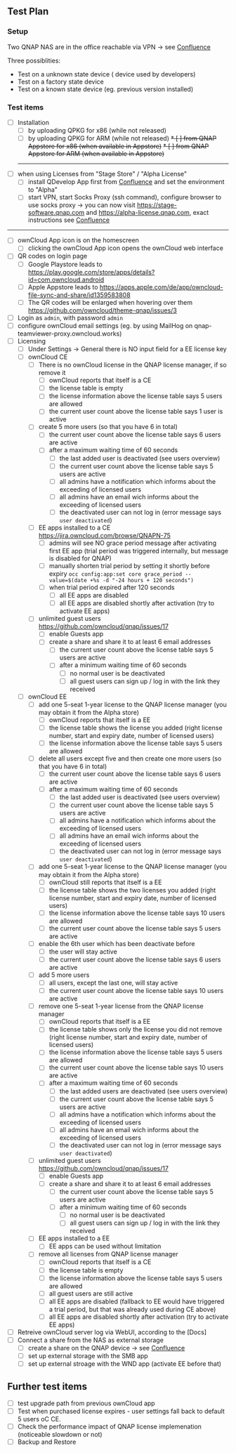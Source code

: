 ## Test Plan

### Setup

Two QNAP NAS are in the office reachable via VPN -> see [Confluence](https://confluence.owncloud.com/display/QNAP/Credentials+for+Access+to+DEV+machines+and+License+Manager)

Three possiblities:

- Test on a unknown state device ( device used by developers)
- Test on a factory state device
- Test on a known state device (eg. previous version installed)

### Test items

- [ ] Installation
  - [ ] by uploading QPKG for x86 (while not released)
  - [ ] by uploading QPKG for ARM (while not released)
        ~~\* [ ] from QNAP Appstore for x86 (when available in Appstore)~~
        ~~\* [ ] from QNAP Appstore for ARM (when available in Appstore)~~
  ***
- [ ] when using Licenses from "Stage Store" / "Alpha License"
  - [ ] install QDevelop App first from [Confluence](https://confluence.owncloud.com/display/QNAP/Credentials+for+Access+to+DEV+machines+and+License+Manager) and set the environment to "Alpha"
  - [ ] start VPN, start Socks Proxy (ssh command), configure browser to use socks proxy -> you can now visit https://stage-software.qnap.com and https://alpha-license.qnap.com, exact instructions see [Confluence](https://confluence.owncloud.com/display/QNAP/Credentials+for+Access+to+DEV+machines+and+License+Manager)

---

- [ ] ownCloud App icon is on the homescreen
  - [ ] clicking the ownCloud App icon opens the ownCloud web interface
- [ ] QR codes on login page
  - [ ] Google Playstore leads to https://play.google.com/store/apps/details?id=com.owncloud.android
  - [ ] Apple Appstore leads to https://apps.apple.com/de/app/owncloud-file-sync-and-share/id1359583808
  - [ ] The QR codes will be enlarged when hovering over them https://github.com/owncloud/theme-qnap/issues/3
- [ ] Login as `admin`, with password `admin`
- [ ] configure ownCloud email settings (eg. by using MailHog on qnap-teamviewer-proxy.owncloud.works)
- [ ] Licensing
  - [ ] Under Settings -> General there is NO input field for a EE license key
  - [ ] ownCloud CE
    - [ ] There is no ownCloud license in the QNAP license manager, if so remove it
      - [ ] ownCloud reports that itself is a CE
      - [ ] the license table is empty
      - [ ] the license information above the license table says 5 users are allowed
      - [ ] the current user count above the license table says 1 user is active
    - [ ] create 5 more users (so that you have 6 in total)
      - [ ] the current user count above the license table says 6 users are active
      - [ ] after a maximum waiting time of 60 seconds
        - [ ] the last added user is deactivated (see users overview)
        - [ ] the current user count above the license table says 5 users are active
        - [ ] all admins have a notification which informs about the exceeding of licensed users
        - [ ] all admins have an email wich informs about the exceeding of licensed users
        - [ ] the deactivated user can not log in (error message says `user deactivated`)
    - [ ] EE apps installed to a CE https://jira.owncloud.com/browse/QNAPN-75
      - [ ] admins will see NO grace period message after activating first EE app (trial period was triggered internally, but message is disabled for QNAP)
      - [ ] manually shorten trial period by setting it shortly before expiry `occ config:app:set core grace_period --value=$(date +%s -d "-24 hours + 120 seconds")`
      - [ ] when trial period expired after 120 seconds
        - [ ] all EE apps are disabled
        - [ ] all EE apps are disabled shortly after activation (try to activate EE apps)
    - [ ] unlimited guest users https://github.com/owncloud/qnap/issues/17
      - [ ] enable Guests app
      - [ ] create a share and share it to at least 6 email addresses
        - [ ] the current user count above the license table says 5 users are active
        - [ ] after a minimum waiting time of 60 seconds
          - [ ] no normal user is be deactivated
          - [ ] all guest users can sign up / log in with the link they received
  - [ ] ownCloud EE
    - [ ] add one 5-seat 1-year license to the QNAP license manager (you may obtain it from the Alpha store)
      - [ ] ownCloud reports that itself is a EE
      - [ ] the license table shows the license you added (right license number, start and expiry date, number of licensed users)
      - [ ] the license information above the license table says 5 users are allowed
    - [ ] delete all users except five and then create one more users (so that you have 6 in total)
      - [ ] the current user count above the license table says 6 users are active
      - [ ] after a maximum waiting time of 60 seconds
        - [ ] the last added user is deactivated (see users overview)
        - [ ] the current user count above the license table says 5 users are active
        - [ ] all admins have a notification which informs about the exceeding of licensed users
        - [ ] all admins have an email wich informs about the exceeding of licensed users
        - [ ] the deactivated user can not log in (error message says `user deactivated`)
    - [ ] add one 5-seat 1-year license to the QNAP license manager (you may obtain it from the Alpha store)
      - [ ] ownCloud still reports that itself is a EE
      - [ ] the license table shows the two licenses you added (right license number, start and expiry date, number of licensed users)
      - [ ] the license information above the license table says 10 users are allowed
      - [ ] the current user count above the license table says 5 users are active
    - [ ] enable the 6th user which has been deactivate before
      - [ ] the user will stay active
      - [ ] the current user count above the license table says 6 users are active
    - [ ] add 5 more users
      - [ ] all users, except the last one, will stay active
      - [ ] the current user count above the license table says 10 users are active
    - [ ] remove one 5-seat 1-year license from the QNAP license manager
      - [ ] ownCloud reports that itself is a EE
      - [ ] the license table shows only the license you did not remove (right license number, start and expiry date, number of licensed users)
      - [ ] the license information above the license table says 5 users are allowed
      - [ ] the current user count above the license table says 10 users are active
      - [ ] after a maximum waiting time of 60 seconds
        - [ ] the last added users are deactivated (see users overview)
        - [ ] the current user count above the license table says 5 users are active
        - [ ] all admins have a notification which informs about the exceeding of licensed users
        - [ ] all admins have an email wich informs about the exceeding of licensed users
        - [ ] the deactivated user can not log in (error message says `user deactivated`)
    - [ ] unlimited guest users https://github.com/owncloud/qnap/issues/17
      - [ ] enable Guests app
      - [ ] create a share and share it to at least 6 email addresses
        - [ ] the current user count above the license table says 5 users are active
        - [ ] after a minimum waiting time of 60 seconds
          - [ ] no normal user is be deactivated
          - [ ] all guest users can sign up / log in with the link they received
    - [ ] EE apps installed to a EE
      - [ ] EE apps can be used without limitation
    - [ ] remove all licenses from QNAP license manager
      - [ ] ownCloud reports that itself is a CE
      - [ ] the license table is empty
      - [ ] the license information above the license table says 5 users are allowed
      - [ ] all guest users are still active
      - [ ] all EE apps are disabled (fallback to EE would have triggered a trial period, but that was already used during CE above)
      - [ ] all EE apps are disabled shortly after activation (try to activate EE apps)
- [ ] Retreive ownCloud server log via WebUI, according to the [Docs]
- [ ] Connect a share from the NAS as external storage
  - [ ] create a share on the QNAP device -> see [Confluence](https://confluence.owncloud.com/display/QNAP/Documentation)
  - [ ] set up external storage with the SMB app
  - [ ] set up external stroage with the WND app (activate EE before that)

## Further test items

- [ ] test upgrade path from previous ownCloud app
- [ ] Test when purchased license expires - user settings fall back to default 5 users oC CE.
- [ ] Check the performance impact of QNAP license implemenation (noticeable slowdown or not)
- [ ] Backup and Restore
